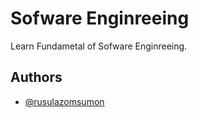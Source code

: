 
# Sofware Enginreeing 

Learn Fundametal of Sofware Enginreeing. 


## Authors

- [@rusulazomsumon](https://www.github.com/rusulazomsumon)

